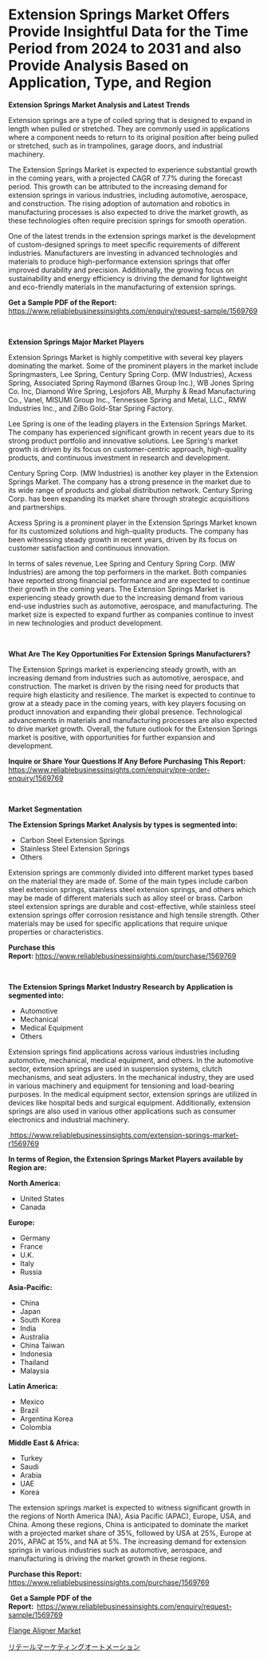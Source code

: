 <p><h1>Extension Springs Market Offers Provide Insightful Data for the Time Period from 2024 to 2031 and also Provide Analysis Based on Application, Type, and Region</h1></p><p><strong>Extension Springs Market Analysis and Latest Trends</strong></p>
<p><p>Extension springs are a type of coiled spring that is designed to expand in length when pulled or stretched. They are commonly used in applications where a component needs to return to its original position after being pulled or stretched, such as in trampolines, garage doors, and industrial machinery.</p><p>The Extension Springs Market is expected to experience substantial growth in the coming years, with a projected CAGR of 7.7% during the forecast period. This growth can be attributed to the increasing demand for extension springs in various industries, including automotive, aerospace, and construction. The rising adoption of automation and robotics in manufacturing processes is also expected to drive the market growth, as these technologies often require precision springs for smooth operation.</p><p>One of the latest trends in the extension springs market is the development of custom-designed springs to meet specific requirements of different industries. Manufacturers are investing in advanced technologies and materials to produce high-performance extension springs that offer improved durability and precision. Additionally, the growing focus on sustainability and energy efficiency is driving the demand for lightweight and eco-friendly materials in the manufacturing of extension springs.</p></p>
<p><strong>Get a Sample PDF of the Report:&nbsp;</strong> <a href="https://www.reliablebusinessinsights.com/enquiry/request-sample/1569769">https://www.reliablebusinessinsights.com/enquiry/request-sample/1569769</a></p>
<p>&nbsp;</p>
<p><strong>Extension Springs Major Market Players</strong></p>
<p><p>Extension Springs Market is highly competitive with several key players dominating the market. Some of the prominent players in the market include Springmasters, Lee Spring, Century Spring Corp. (MW Industries), Acxess Spring, Associated Spring Raymond (Barnes Group Inc.), WB Jones Spring Co. Inc, Diamond Wire Spring, Lesjofors AB, Murphy & Read Manufacturing Co., Vanel, MISUMI Group Inc., Tennessee Spring and Metal, LLC., RMW Industries Inc., and ZiBo Gold-Star Spring Factory.</p><p>Lee Spring is one of the leading players in the Extension Springs Market. The company has experienced significant growth in recent years due to its strong product portfolio and innovative solutions. Lee Spring's market growth is driven by its focus on customer-centric approach, high-quality products, and continuous investment in research and development.</p><p>Century Spring Corp. (MW Industries) is another key player in the Extension Springs Market. The company has a strong presence in the market due to its wide range of products and global distribution network. Century Spring Corp. has been expanding its market share through strategic acquisitions and partnerships.</p><p>Acxess Spring is a prominent player in the Extension Springs Market known for its customized solutions and high-quality products. The company has been witnessing steady growth in recent years, driven by its focus on customer satisfaction and continuous innovation.</p><p>In terms of sales revenue, Lee Spring and Century Spring Corp. (MW Industries) are among the top performers in the market. Both companies have reported strong financial performance and are expected to continue their growth in the coming years. The Extension Springs Market is experiencing steady growth due to the increasing demand from various end-use industries such as automotive, aerospace, and manufacturing. The market size is expected to expand further as companies continue to invest in new technologies and product development.</p></p>
<p>&nbsp;</p>
<p><strong>What Are The Key Opportunities For Extension Springs Manufacturers?</strong></p>
<p><p>The Extension Springs market is experiencing steady growth, with an increasing demand from industries such as automotive, aerospace, and construction. The market is driven by the rising need for products that require high elasticity and resilience. The market is expected to continue to grow at a steady pace in the coming years, with key players focusing on product innovation and expanding their global presence. Technological advancements in materials and manufacturing processes are also expected to drive market growth. Overall, the future outlook for the Extension Springs market is positive, with opportunities for further expansion and development.</p></p>
<p><strong>Inquire or Share Your Questions If Any Before Purchasing This Report:</strong> <a href="https://www.reliablebusinessinsights.com/enquiry/pre-order-enquiry/1569769">https://www.reliablebusinessinsights.com/enquiry/pre-order-enquiry/1569769</a></p>
<p>&nbsp;</p>
<p><strong>Market Segmentation</strong></p>
<p><strong>The Extension Springs Market Analysis by types is segmented into:</strong></p>
<p><ul><li>Carbon Steel Extension Springs</li><li>Stainless Steel Extension Springs</li><li>Others</li></ul></p>
<p><p>Extension springs are commonly divided into different market types based on the material they are made of. Some of the main types include carbon steel extension springs, stainless steel extension springs, and others which may be made of different materials such as alloy steel or brass. Carbon steel extension springs are durable and cost-effective, while stainless steel extension springs offer corrosion resistance and high tensile strength. Other materials may be used for specific applications that require unique properties or characteristics.</p></p>
<p><strong>Purchase this Report:&nbsp;</strong><a href="https://www.reliablebusinessinsights.com/purchase/1569769">https://www.reliablebusinessinsights.com/purchase/1569769</a></p>
<p>&nbsp;</p>
<p><strong>The Extension Springs Market Industry Research by Application is segmented into:</strong></p>
<p><ul><li>Automotive</li><li>Mechanical</li><li>Medical Equipment</li><li>Others</li></ul></p>
<p><p>Extension springs find applications across various industries including automotive, mechanical, medical equipment, and others. In the automotive sector, extension springs are used in suspension systems, clutch mechanisms, and seat adjusters. In the mechanical industry, they are used in various machinery and equipment for tensioning and load-bearing purposes. In the medical equipment sector, extension springs are utilized in devices like hospital beds and surgical equipment. Additionally, extension springs are also used in various other applications such as consumer electronics and industrial machinery.</p></p>
<p><a href="https://www.reliablebusinessinsights.com/extension-springs-market-r1569769">&nbsp;https://www.reliablebusinessinsights.com/extension-springs-market-r1569769</a></p>
<p><strong>In terms of Region, the Extension Springs Market Players available by Region are:</strong></p>
<p>
    <p> <strong> North America: </strong>
        <ul>
            <li>United States</li>
            <li>Canada</li>
        </ul>
        </p> 
    <p> <strong> Europe: </strong>
        <ul>
            <li>Germany</li>
            <li>France</li>
            <li>U.K.</li>
            <li>Italy</li>
            <li>Russia</li>
        </ul>
        </p> 
    <p> <strong> Asia-Pacific: </strong>
        <ul>
            <li>China</li>
            <li>Japan</li>
            <li>South Korea</li>
            <li>India</li>
            <li>Australia</li>
            <li>China Taiwan</li>
            <li>Indonesia</li>
            <li>Thailand</li>
            <li>Malaysia</li>
        </ul>
        </p> 
    <p> <strong> Latin America: </strong>
        <ul>
            <li>Mexico</li>
            <li>Brazil</li>
            <li>Argentina Korea</li>
            <li>Colombia</li>
        </ul>
        </p> 
    <p> <strong> Middle East & Africa: </strong>
        <ul>
            <li>Turkey</li>
            <li>Saudi</li>
            <li>Arabia</li>
            <li>UAE</li>
            <li>Korea</li>
        </ul>
    </p>
    </p>
<p><p>The extension springs market is expected to witness significant growth in the regions of North America (NA), Asia Pacific (APAC), Europe, USA, and China. Among these regions, China is anticipated to dominate the market with a projected market share of 35%, followed by USA at 25%, Europe at 20%, APAC at 15%, and NA at 5%. The increasing demand for extension springs in various industries such as automotive, aerospace, and manufacturing is driving the market growth in these regions.</p></p>
<p><strong>Purchase this Report: </strong><a href="https://www.reliablebusinessinsights.com/purchase/1569769">https://www.reliablebusinessinsights.com/purchase/1569769</a></p>
<p>&nbsp;<strong>Get a Sample PDF of the Report:&nbsp;&nbsp;</strong><a href="https://www.reliablebusinessinsights.com/enquiry/request-sample/1569769">https://www.reliablebusinessinsights.com/enquiry/request-sample/1569769</a></p>
<p><strong></strong></p>
<p><p><a href="https://medium.com/@maryroseguilty/flange-aligner-market-trends-a-detailed-study-of-its-market-segmentation-and-analyzing-the-85f5d75efc1b">Flange Aligner Market</a></p><p><a href="https://github.com/mohamedbakry57/Market-Research-Report-List-5/blob/main/9691305182942.md">リテールマーケティングオートメーション</a></p></p>